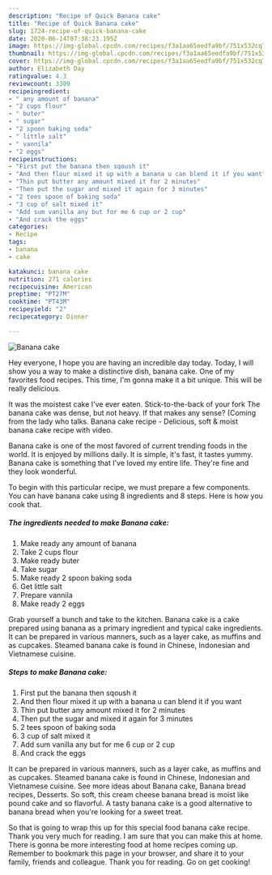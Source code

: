 ```yaml
---
description: "Recipe of Quick Banana cake"
title: "Recipe of Quick Banana cake"
slug: 1724-recipe-of-quick-banana-cake
date: 2020-06-14T07:38:23.195Z
image: https://img-global.cpcdn.com/recipes/f3a1aa65eedfa9bf/751x532cq70/banana-cake-recipe-main-photo.jpg
thumbnail: https://img-global.cpcdn.com/recipes/f3a1aa65eedfa9bf/751x532cq70/banana-cake-recipe-main-photo.jpg
cover: https://img-global.cpcdn.com/recipes/f3a1aa65eedfa9bf/751x532cq70/banana-cake-recipe-main-photo.jpg
author: Elizabeth Day
ratingvalue: 4.3
reviewcount: 3309
recipeingredient:
- " any amount of banana"
- "2 cups flour"
- " buter"
- " sugar"
- "2 spoon baking soda"
- " little salt"
- " vannila"
- "2 eggs"
recipeinstructions:
- "First put the banana then sqoush it"
- "And then flour mixed it up with a banana u can blend it if you want"
- "Thin put butter any amount mixed it for 2 minutes"
- "Then put the sugar and mixed it again for 3 minutes"
- "2 tees spoon of baking soda"
- "3 cup of salt mixed it"
- "Add sum vanilla any but for me 6 cup or 2 cup"
- "And crack the eggs"
categories:
- Recipe
tags:
- banana
- cake

katakunci: banana cake 
nutrition: 271 calories
recipecuisine: American
preptime: "PT27M"
cooktime: "PT43M"
recipeyield: "2"
recipecategory: Dinner

---
```



![Banana cake](https://img-global.cpcdn.com/recipes/f3a1aa65eedfa9bf/751x532cq70/banana-cake-recipe-main-photo.jpg)

Hey everyone, I hope you are having an incredible day today. Today, I will show you a way to make a distinctive dish, banana cake. One of my favorites food recipes. This time, I'm gonna make it a bit unique. This will be really delicious.

It was the moistest cake I&#39;ve ever eaten. Stick-to-the-back of your fork The banana cake was dense, but not heavy. If that makes any sense? (Coming from the lady who talks. Banana cake recipe - Delicious, soft &amp; moist banana cake recipe with video.

Banana cake is one of the most favored of current trending foods in the world. It is enjoyed by millions daily. It is simple, it's fast, it tastes yummy. Banana cake is something that I've loved my entire life. They're fine and they look wonderful.


To begin with this particular recipe, we must prepare a few components. You can have banana cake using 8 ingredients and 8 steps. Here is how you cook that.

<!--inarticleads1-->

##### The ingredients needed to make Banana cake:

1. Make ready  any amount of banana
1. Take 2 cups flour
1. Make ready  buter
1. Take  sugar
1. Make ready 2 spoon baking soda
1. Get  little salt
1. Prepare  vannila
1. Make ready 2 eggs


Grab yourself a bunch and take to the kitchen. Banana cake is a cake prepared using banana as a primary ingredient and typical cake ingredients. It can be prepared in various manners, such as a layer cake, as muffins and as cupcakes. Steamed banana cake is found in Chinese, Indonesian and Vietnamese cuisine. 

<!--inarticleads2-->

##### Steps to make Banana cake:

1. First put the banana then sqoush it
1. And then flour mixed it up with a banana u can blend it if you want
1. Thin put butter any amount mixed it for 2 minutes
1. Then put the sugar and mixed it again for 3 minutes
1. 2 tees spoon of baking soda
1. 3 cup of salt mixed it
1. Add sum vanilla any but for me 6 cup or 2 cup
1. And crack the eggs


It can be prepared in various manners, such as a layer cake, as muffins and as cupcakes. Steamed banana cake is found in Chinese, Indonesian and Vietnamese cuisine. See more ideas about Banana cake, Banana bread recipes, Desserts. So soft, this cream cheese banana bread is moist like pound cake and so flavorful. A tasty banana cake is a good alternative to banana bread when you&#39;re looking for a sweet treat. 

So that is going to wrap this up for this special food banana cake recipe. Thank you very much for reading. I am sure that you can make this at home. There is gonna be more interesting food at home recipes coming up. Remember to bookmark this page in your browser, and share it to your family, friends and colleague. Thank you for reading. Go on get cooking!
